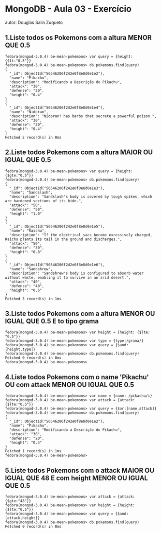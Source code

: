 # MongoDB - Aula 03 - Exercício
autor: Douglas Salin Zuqueto

## 1.Liste todos os Pokemons com a altura MENOR QUE 0.5

```
fedora(mongod-3.0.4) be-mean-pokemons> var query = {height: {$lt:"0.5"}}
fedora(mongod-3.0.4) be-mean-pokemons> db.pokemons.find(query)
{
  "_id": ObjectId("56546206f242e0f8e8d0e1e2"),
  "name": "Pikachu",
  "description": "Modificando a Descrição do Pikachu",
  "attack": "30",
  "defense": "20",
  "height": "0.4"
}
{
  "_id": ObjectId("56546206f242e0f8e8d0e1e4"),
  "name": "Nidoran",
  "description": "Nidoran? has barbs that secrete a powerful poison.",
  "attack": "30",
  "defense": "20",
  "height": "0.4"
}
Fetched 2 record(s) in 0ms

```

## 2.Liste todos Pokemons com a altura MAIOR OU IGUAL QUE 0.5

```
fedora(mongod-3.0.4) be-mean-pokemons> var query = {height: {$gte:"0.5"}}
fedora(mongod-3.0.4) be-mean-pokemons> db.pokemons.find(query)
{
  "_id": ObjectId("56546206f242e0f8e8d0e1e3"),
  "name": "Sandslash",
  "description": "Sandslash's body is covered by tough spikes, which are hardened sections of its hide.",
  "attack": "50",
  "defense": "50",
  "height": "1.0"
}
{
  "_id": ObjectId("56546206f242e0f8e8d0e1e5"),
  "name": "Raichu",
  "description": "If the electrical sacs become excessively charged, Raichu plants its tail in the ground and discharges.",
  "attack": "50",
  "defense": "30",
  "height": "0.8"
}
{
  "_id": ObjectId("56546206f242e0f8e8d0e1e6"),
  "name": "Sandshrew",
  "description": "Sandshrew's body is configured to absorb water without waste, enabling it to survive in an arid desert.",
  "attack": "40",
  "defense": "40",
  "height": "0.6"
}
Fetched 3 record(s) in 1ms

```

## 3.Liste todos Pokemons com a altura MENOR OU IGUAL QUE 0.5 E to tipo grama

```
fedora(mongod-3.0.4) be-mean-pokemons> var height = {height: {$lte: "0.5"}}
fedora(mongod-3.0.4) be-mean-pokemons> var type = {type:/grama/}
fedora(mongod-3.0.4) be-mean-pokemons> var query = {$and: [height,type]}
fedora(mongod-3.0.4) be-mean-pokemons> db.pokemons.find(query)
Fetched 0 record(s) in 0ms
fedora(mongod-3.0.4) be-mean-pokemons>

```

## 4.Liste todos Pokemons com o name 'Pikachu' OU com attack MENOR OU IGUAL QUE 0.5

```
fedora(mongod-3.0.4) be-mean-pokemons> var name = {name: /pikachu/i}
fedora(mongod-3.0.4) be-mean-pokemons> var attack = {attack:{$lte:"0.5"}}
fedora(mongod-3.0.4) be-mean-pokemons> var query = {$or:[name,attack]}
fedora(mongod-3.0.4) be-mean-pokemons> db.pokemons.find(query)
{
  "_id": ObjectId("56546206f242e0f8e8d0e1e2"),
  "name": "Pikachu",
  "description": "Modificando a Descrição do Pikachu",
  "attack": "30",
  "defense": "20",
  "height": "0.4"
}
Fetched 1 record(s) in 1ms
fedora(mongod-3.0.4) be-mean-pokemons>

```

## 5.Liste todos Pokemons com o attack MAIOR OU IGUAL QUE 48 E com height MENOR OU IGUAL QUE 0.5

```
fedora(mongod-3.0.4) be-mean-pokemons> var attack = {attack:{$gte:"48"}}
fedora(mongod-3.0.4) be-mean-pokemons> var height = {height:{$lte:"0.5"}}
fedora(mongod-3.0.4) be-mean-pokemons> var query = {$and:[attack,height]}
fedora(mongod-3.0.4) be-mean-pokemons> db.pokemons.find(query)
Fetched 0 record(s) in 0ms

```
